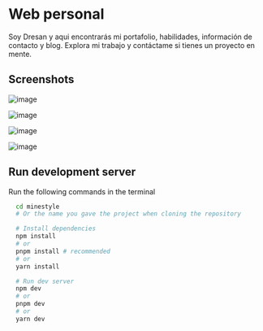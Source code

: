 # Web personal

Soy Dresan y aqui encontrarás mi portafolio, habilidades, información de contacto y blog. Explora mi trabajo y contáctame si tienes un proyecto en mente.

## Screenshots

![image](https://github.com/user-attachments/assets/bdb098e0-04f1-4fc9-9e32-163c7c90f0f8)

![image](https://github.com/user-attachments/assets/1c8d28c3-c16d-40e9-a312-4bbaeef10ecd)

![image](https://github.com/user-attachments/assets/a68c4db1-f514-4ae6-9ee7-f1e207c268f5)

![image](https://github.com/user-attachments/assets/b80892a0-413a-40b6-bd33-93fd2052e1d0)

## Run development server

Run the following commands in the terminal

```bash
  cd minestyle
  # Or the name you gave the project when cloning the repository

  # Install dependencies
  npm install
  # or
  pnpm install # recommended
  # or
  yarn install

  # Run dev server
  npm dev
  # or
  pnpm dev
  # or
  yarn dev
```
